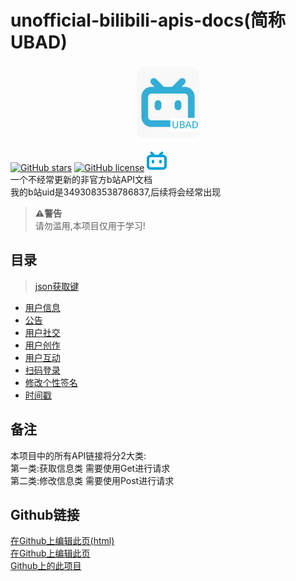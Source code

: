 # unofficial-bilibili-apis-docs(简称UBAD)
<h3 align="center">
  <a href="https://qiufengcute.github.io/unofficial-bilibili-apis-docs/" style="display: inline-block;">
    <img src="img/icon.png" width="100" alt="UBAD">
  </a>
</h3>

[![GitHub stars](https://img.shields.io/github/stars/qiufengcute/unofficial-bilibili-apis-docs.svg?style=flat&color=yellow)](https://github.com/qiufengcute/unofficial-bilibili-apis-docs/stargazers)
[![GitHub license](https://img.shields.io/badge/License-MIT-blue.svg)](https://github.com/qiufengcute/unofficial-bilibili-apis-docs/blob/master/LICENSE)
[![我的b站账号](img/bilibili.png)](https://space.bilibili.com/3493083538786837)  
一个不经常更新的非官方b站API文档  
我的b站uid是3493083538786837,后续将会经常出现  

>**⚠️警告**  
>请勿滥用,本项目仅用于学习!


## 目录  
> [json获取键](decs/html/get_json_text.html)


- [用户信息](docs/html/user_info.html)  
- [公告](docs/html/notice.html)
- [用户社交](docs/html/user_social.html)
- [用户创作](docs/html/user_authoring.html)
- [用户互动](docs/html/user_Interactions.html)
- [扫码登录](docs/html/login.html)
- [修改个性签名](docs/html/edit_sign.html)
- [时间戳](docs/html/timestamp.html)

## 备注
本项目中的所有API链接将分2大类:  
第一类:获取信息类 需要使用Get进行请求  
第二类:修改信息类 需要使用Post进行请求  

## Github链接
[在Github上编辑此页(html)](https://github.com/qiufengcute/unofficial-bilibili-apis-docs/edit/main/index.html)  
[在Github上编辑此页](https://github.com/qiufengcute/unofficial-bilibili-apis-docs/edit/main/README.md)  
[Github上的此项目](https://github.com/qiufengcute/unofficial-bilibili-apis-docs/)
